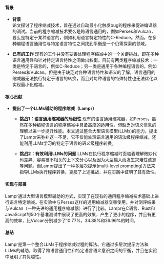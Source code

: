 #### 背景
- **背景**       
    论文探讨了程序缩减技术，旨在通过自动最小化触发bug的程序来促进编译器的调试。当前的程序缩减技术要么是跨语言通用的，例如Perses和Vulcan，要么是特定于某种语言的，例如利用语言特定特性的C-Reduce。然而，在多种编程语言通用性与特定语言特性之间找到平衡是一个仍需探索的领域。

- **已有的工作**
    现有的工作并没有妥善处理程序缩减中的一个关键挑战，即在多种语言通用性和针对特定语言特性之间做出权衡。目前有两类程序缩减技术：一类是特定于语言的，例如C-Reduce；另一类是通用于各种编程语言的，例如Perses和Vulcan。但是由于缺乏对各种语言特性和语义的了解，语言通用的缩减器无法执行特定于语言的转换，而且对每种语言的特殊特性也无法优化以实现最小化缩减。

#### 核心贡献
- **提出了一个LLMs辅助的程序缩减（Lampr）**
    - **挑战1：语言通用缩减器的局限性**
        现有的语言通用缩减器，如Perses，虽然在多种编程语言的程序缩减中具备高度的适用性，但缺乏对语义信息的理解以进一步提升性能。本文通过整合大型语言模型(LLMs)的能力，提出了Lampr来弥补这一不足，它不仅能处理语言通用的语法级程序缩减，还能利用LLMs学习的特定于语言的语义级程序转换。

    - **挑战2：有效利用LLMs的问题**
        LLMs在执行程序缩减时面临着理解微妙代码差异、容易被不相关的上下文分心以及因为大型输入而发生灾难性遗忘等问题。而Lampr提出了一种多层次提示(multi-level prompting)方法来指导LLMs执行程序转换，克服了上述挑战，并在实践中证明了其有效性。

#### 实现与部署
Lampr通过大型语言模型辅助的方式，实现了在现有的通用程序缩减技术基础上进行语言特定缩减。在实验中与Perses这样的通用缩减器交替使用，并对测评结果与Vulcan（一种先进的通用程序缩减器）进行了比较。Lampr在C语言、Rust和JavaScript的50个基准测试中展现了更高的效果，产生了更小的程序，并且有更高的效率，比Vulcan分别减少了10.77%，34.88%和36.96%的时间。

#### 总结
Lampr是第一个整合LLMs于程序缩减过程的算法。它通过多层次提示方法和LLMs的辅助，取得了跨语言通用性和特定语言语义意识之间的平衡，并且在实验中证明了其优越性。